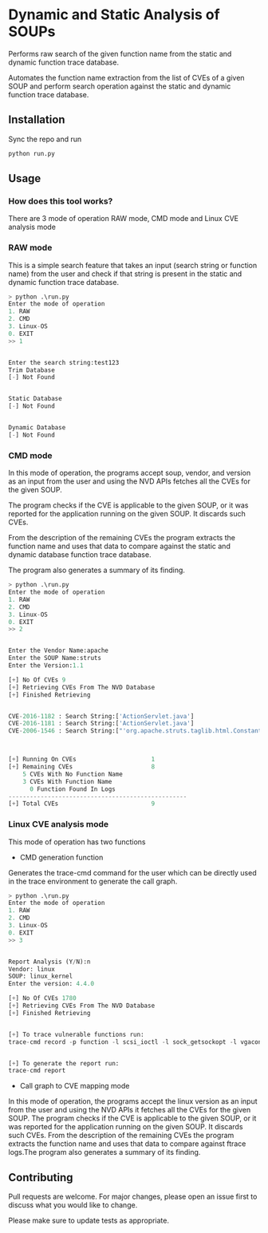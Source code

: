 # Dynamic and Static Analysis of SOUPs

Performs raw search of the given function name from the static and dynamic function trace database.

Automates the function name extraction from the list of CVEs of a given SOUP and perform search operation against the static and dynamic function trace database.


## Installation

Sync the repo and run

```bash
python run.py
```

## Usage
### How does this tool works?
There are 3 mode of operation RAW mode, CMD mode and Linux CVE analysis mode

### RAW mode
This is a simple search feature that takes an input (search string or function name) from the user and check if that string is present in the static and dynamic function trace database.

```python
> python .\run.py
Enter the mode of operation
1. RAW
2. CMD
3. Linux-OS
0. EXIT
>> 1


Enter the search string:test123
Trim Database
[-] Not Found


Static Database
[-] Not Found


Dynamic Database
[-] Not Found
```



### CMD mode
In this mode of operation, the programs accept soup, vendor, and version as an input from the user and using the NVD APIs fetches all the CVEs for the given SOUP.

The program checks if the CVE is applicable to the given SOUP, or it was reported for the application running on the given SOUP. It discards such CVEs.

From the description of the remaining CVEs the program extracts the function name and uses that data to compare against the static and dynamic database function trace database.

The program also generates a summary of its finding.

```python
> python .\run.py
Enter the mode of operation
1. RAW
2. CMD
3. Linux-OS
0. EXIT
>> 2


Enter the Vendor Name:apache
Enter the SOUP Name:struts
Enter the Version:1.1

[+] No Of CVEs 9
[+] Retrieving CVEs From The NVD Database
[+] Finished Retrieving


CVE-2016-1182 : Search String:['ActionServlet.java']
CVE-2016-1181 : Search String:['ActionServlet.java']
CVE-2006-1546 : Search String:["'org.apache.struts.taglib.html.Constants.CANCEL'"]



[+] Running On CVEs                     1
[+] Remaining CVEs                      8
    5 CVEs With No Function Name
    3 CVEs With Function Name
      0 Function Found In Logs
--------------------------------------------------
[+] Total CVEs                          9
```


### Linux CVE analysis mode
This mode of operation has two functions 

* CMD generation function 

Generates the trace-cmd command for the user which can be directly used in the trace environment to generate the call graph.

```python
> python .\run.py
Enter the mode of operation
1. RAW
2. CMD
3. Linux-OS
0. EXIT
>> 3


Report Analysis (Y/N):n
Vendor: linux
SOUP: linux_kernel
Enter the version: 4.4.0

[+] No Of CVEs 1780
[+] Retrieving CVEs From The NVD Database
[+] Finished Retrieving


[+] To trace vulnerable functions run:
trace-cmd record -p function -l scsi_ioctl -l sock_getsockopt -l vgacon_scrolldelta -l ext4_write_inline_data_end -l add_partition -l device_add -l block_invalidatepage -l cgroup_release_agent_write -l fget -l packet_set_ring -l fuse_do_getattr -l make_bad_inode -l get_user_pages -l vt_ioctl -l bpf_map_update_elem -l relay_open -l k_ascii -l kmem_cache_alloc_bulk -l debugfs_remove -l ptrace_may_access -l ptrace_may_access  -l fsnotify_put_mark


[+] To generate the report run:
trace-cmd report
```

* Call graph to CVE mapping mode 

In this mode of operation, the programs accept the linux version as an input from the user and using the NVD APIs it fetches all the CVEs for the given SOUP. 
The program checks if the CVE is applicable to the given SOUP, or it was reported for the application running on the given SOUP. It discards such CVEs. From the description of the remaining CVEs the program extracts the function name and uses that data to compare against ftrace logs.The program also generates a summary of its finding.



## Contributing
Pull requests are welcome. For major changes, please open an issue first to discuss what you would like to change.

Please make sure to update tests as appropriate.